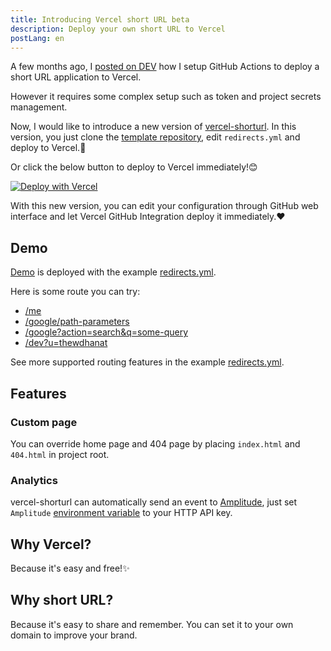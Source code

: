 ```yaml
---
title: Introducing Vercel short URL beta
description: Deploy your own short URL to Vercel
postLang: en
---
```


A few months ago, I [posted on DEV](https://dev.to/thewdhanat/create-your-personal-shorturl-with-vercel-github-actions-4idm) how I setup GitHub Actions to deploy a short URL application to Vercel.

However it requires some complex setup such as token and project secrets management.

Now, I would like to introduce a new version of [vercel-shorturl](https://github.com/ThewApp/vercel-shorturl). In this version, you just clone the [template repository](https://github.com/ThewApp/vercel-shorturl-starter), edit `redirects.yml` and deploy to Vercel.🎉

Or click the below button to deploy to Vercel immediately!😊

<a href="https://vercel.com/new/git/external?repository-url=https%3A%2F%2Fgithub.com%2FThewApp%2Fvercel-shorturl-starter&demo-title=vercel-shorturl&demo-description=Create%20your%20own%20shorturl%20on%20Vercel&demo-url=https%3A%2F%2Fvercel-shorturl-starter.vercel.app%2F" class="no-external-icon">
<img alt="Deploy with Vercel" src="https://vercel.com/button" />
</a>

With this new version, you can edit your configuration through GitHub web interface and let Vercel GitHub Integration deploy it immediately.❤

## Demo

[Demo](https://vercel-shorturl-starter.vercel.app) is deployed with the example [redirects.yml](https://github.com/ThewApp/vercel-shorturl/blob/Main/assets/redirects.example.yml).

Here is some route you can try:

- [/me](https://vercel-shorturl-starter.vercel.app/me)
- [/google/path-parameters](https://vercel-shorturl-starter.vercel.app/google/path-parameters)
- [/google?action=search&q=some-query](https://vercel-shorturl-starter.vercel.app/google?action=search&q=some-query)
- [/dev?u=thewdhanat](https://vercel-shorturl-starter.vercel.app/dev?u=thewdhanat)

See more supported routing features in the example [redirects.yml](https://github.com/ThewApp/vercel-shorturl/blob/Main/assets/redirects.example.yml).

## Features
### Custom page

You can override home page and 404 page by placing `index.html` and `404.html` in project root.

### Analytics

vercel-shorturl can automatically send an event to [Amplitude](https://amplitude.com/), just set `Amplitude` [environment variable](https://vercel.com/docs/environment-variables) to your HTTP API key.

## Why Vercel?

Because it's easy and free!✨

## Why short URL?

Because it's easy to share and remember. You can set it to your own domain to improve your brand.

